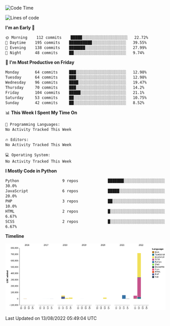 <!--START_SECTION:waka-->
![Code Time](http://img.shields.io/badge/Code%20Time-0%20secs-blue)

![Lines of code](https://img.shields.io/badge/From%20Hello%20World%20I%27ve%20Written-929%20Thousand%20lines%20of%20code-blue)

**I'm an Early 🐤** 

```text
🌞 Morning    112 commits    █████░░░░░░░░░░░░░░░░░░░░   22.72% 
🌆 Daytime    195 commits    ██████████░░░░░░░░░░░░░░░   39.55% 
🌃 Evening    138 commits    ███████░░░░░░░░░░░░░░░░░░   27.99% 
🌙 Night      48 commits     ██░░░░░░░░░░░░░░░░░░░░░░░   9.74%

```
📅 **I'm Most Productive on Friday** 

```text
Monday       64 commits     ███░░░░░░░░░░░░░░░░░░░░░░   12.98% 
Tuesday      64 commits     ███░░░░░░░░░░░░░░░░░░░░░░   12.98% 
Wednesday    96 commits     ████░░░░░░░░░░░░░░░░░░░░░   19.47% 
Thursday     70 commits     ███░░░░░░░░░░░░░░░░░░░░░░   14.2% 
Friday       104 commits    █████░░░░░░░░░░░░░░░░░░░░   21.1% 
Saturday     53 commits     ██░░░░░░░░░░░░░░░░░░░░░░░   10.75% 
Sunday       42 commits     ██░░░░░░░░░░░░░░░░░░░░░░░   8.52%

```


📊 **This Week I Spent My Time On** 

```text
💬 Programming Languages: 
No Activity Tracked This Week

🔥 Editors: 
No Activity Tracked This Week

💻 Operating System: 
No Activity Tracked This Week

```

**I Mostly Code in Python** 

```text
Python                   9 repos             ███████░░░░░░░░░░░░░░░░░░   30.0% 
JavaScript               6 repos             █████░░░░░░░░░░░░░░░░░░░░   20.0% 
PHP                      3 repos             ██░░░░░░░░░░░░░░░░░░░░░░░   10.0% 
HTML                     2 repos             █░░░░░░░░░░░░░░░░░░░░░░░░   6.67% 
SCSS                     2 repos             █░░░░░░░░░░░░░░░░░░░░░░░░   6.67%

```


**Timeline**

![Chart not found](https://raw.githubusercontent.com/telesoho/telesoho/master/charts/bar_graph.png) 


 Last Updated on 13/08/2022 05:49:04 UTC
<!--END_SECTION:waka-->


<!--
**telesoho/telesoho** is a ✨ _special_ ✨ repository because its `README.md` (this file) appears on your GitHub profile.

Here are some ideas to get you started:

- 🔭 I’m currently working on ...
- 🌱 I’m currently learning ...
- 👯 I’m looking to collaborate on ...
- 🤔 I’m looking for help with ...
- 💬 Ask me about ...
- 📫 How to reach me: ...
- 😄 Pronouns: ...
- ⚡ Fun fact: ...
-->
